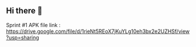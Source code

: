 ## Hi there 👋

Sprint #1 APK file link : https://drive.google.com/file/d/1rieNt5REoX7jKuYLg10eh3bx2e2UZHSf/view?usp=sharing 
